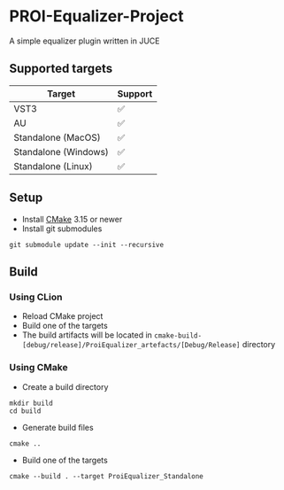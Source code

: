 # PROI-Equalizer-Project

A simple equalizer plugin written in JUCE

## Supported targets

| Target             | Support |
|--------------------|---------|
| VST3               | ✅       |
| AU                 | ✅       |
| Standalone (MacOS) | ✅       |
| Standalone (Windows) | ✅       |
| Standalone (Linux) | ✅       |

## Setup
- Install [CMake](https://cmake.org/download/) 3.15 or newer 
- Install git submodules
```
git submodule update --init --recursive
```

## Build
### Using CLion
- Reload CMake project
- Build one of the targets 
- The build artifacts will be located in `cmake-build-[debug/release]/ProiEqualizer_artefacts/[Debug/Release]` directory

### Using CMake
- Create a build directory
```
mkdir build
cd build
```
- Generate build files
```
cmake ..
```
- Build one of the targets
```
cmake --build . --target ProiEqualizer_Standalone
```